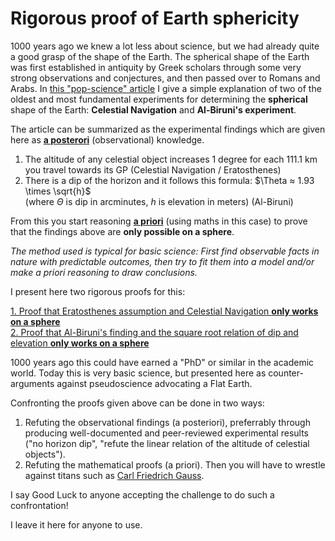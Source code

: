 # Rigorous proof of Earth sphericity

1000 years ago we knew a lot less about science, but we had already quite a good grasp of the shape of the Earth. 
The spherical shape of the Earth was first established in antiquity by Greek scholars through some very strong observations and conjectures, and then passed over to Romans and Arabs. 
In [this "pop-science" article](https://earthform.linnman.net/the-earth-is-a-sphere-and-it-can-easily-be-proved) I give a simple explanation of two of the oldest and most fundamental experiments for determining the **spherical** shape of the Earth:
**Celestial Navigation** and **Al-Biruni's experiment**.

The article can be summarized as the experimental findings which are given here as [**a posterori**](https://en.wikipedia.org/wiki/A_priori_and_a_posteriori#A_posteriori) (observational) knowledge.

1. The altitude of any celestial object increases 1 degree for each 111.1 km you travel towards its GP (Celestial Navigation / Eratosthenes)
1. There is a dip of the horizon and it follows this formula: $\Theta ≈ 1.93 \times \sqrt{h}$ <br>
   (where $\Theta$ is dip in arcminutes, $h$ is elevation in meters) (Al-Biruni)

From this you start reasoning [**a priori**](https://en.wikipedia.org/wiki/A_priori_and_a_posteriori#A_priori) (using maths in this case) to prove that the findings above are **only possible on a sphere**.

*The method used is typical for basic science: First find observable facts in nature with predictable outcomes, then try to*
*fit them into a model and/or make a priori reasoning to draw conclusions.*

I present here two rigorous proofs for this:

[1. Proof that Eratosthenes assumption and Celestial Navigation **only works on a sphere**](sphere-proof.1.md) <br>
[2. Proof that Al-Biruni's finding and the square root relation of dip and elevation **only works on a sphere**](sphere-proof.2.md)

1000 years ago this could have earned a "PhD" or similar in the academic world. Today this is very basic science, 
but presented here as counter-arguments against pseudoscience advocating a Flat Earth.

Confronting the proofs given above can be done in two ways:

1. Refuting the observational findings (a posteriori), preferrably through producing well-documented and peer-reviewed experimental results ("no horizon dip", "refute the linear relation of the altitude of celestial objects").
2. Refuting the mathematical proofs (a priori). Then you will have to wrestle against titans such as [Carl Friedrich Gauss](https://en.wikipedia.org/wiki/Carl_Friedrich_Gauss).

I say Good Luck to anyone accepting the challenge to do such a confrontation!

I leave it here for anyone to use. 

